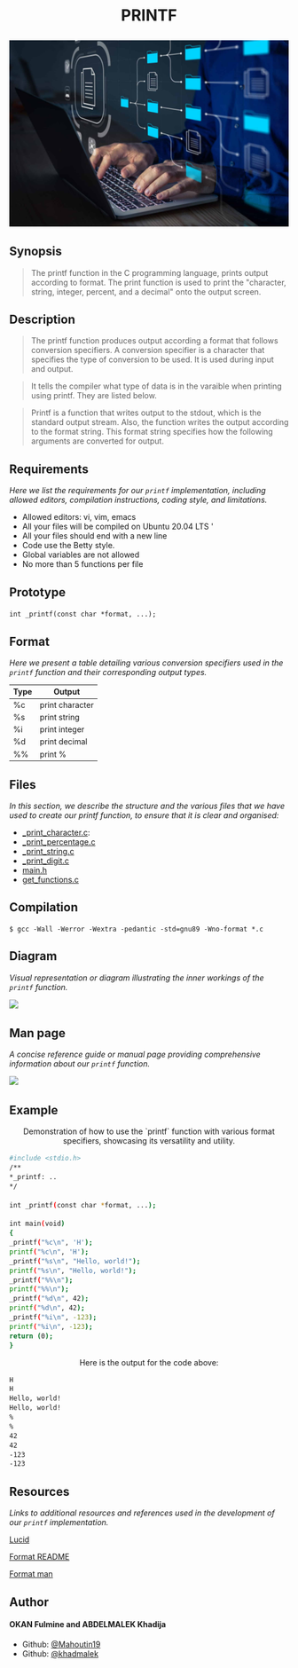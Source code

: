 # <p align="center">PRINTF</p>

<img src="img_printf.jpeg">





## Synopsis
>The printf function in the C programming language, prints output according to format. The print function is used to print the "character, string, integer, percent, and a decimal" onto the output screen.


## Description

> The printf function produces output according a format that follows conversion specifiers. A conversion specifier is a character that specifies the type of conversion to be used. It is used during input and output.

>It tells the compiler what type of data is in the varaible when printing using printf. They are listed below.

>Printf is a function that writes output to the stdout, which is the standard output stream. Also, the function writes the output according to the format string. This format string specifies how the following arguments are converted for output.


## Requirements

_Here we list the requirements for our `printf` implementation, including allowed editors, compilation instructions, coding style, and limitations._


- Allowed editors: vi, vim, emacs
- All your files will be compiled on Ubuntu 20.04 LTS '
- All your files should end with a new line
- Code use the Betty style.
- Global variables are not allowed
- No more than 5 functions per file


## Prototype

```int _printf(const char *format, ...);```


## Format

_Here we present a table detailing various conversion specifiers used in the `printf` function and their corresponding output types._


| Type | Output
| -------- | -------- |
| %c    | print character    |
| %s   | print string   |
| %i    | print integer    |
| %d   | print decimal   |
| %%  | print %    |



## Files

_In this section, we describe the structure and the various files that we have used to create our printf function, to ensure that it is clear and organised:_

* [_print_character.c](_print_character.c):
* [_print_percentage.c](_print_percentage.c)
* [_print_string.c](_print_string.c)
* [_print_digit.c](_print_digit.c)
* [main.h](main.h)
* [get_functions.c](get_function)


## Compilation
```
$ gcc -Wall -Werror -Wextra -pedantic -std=gnu89 -Wno-format *.c
```


## Diagram

_Visual representation or diagram illustrating the inner workings of the `printf` function._

<img src="diagramme.jpeg">

##  Man page 

_A concise reference guide or manual page providing comprehensive information about our `printf` function._


<img src="manpage.png">

## Example
  
<p align="center">Demonstration of how to use the `printf` function with various format specifiers, showcasing its versatility and utility.</p>


```bash
#include <stdio.h>
/**
*_printf: ..
*/

int _printf(const char *format, ...);

int main(void)
{
_printf("%c\n", 'H');
printf("%c\n", 'H');
_printf("%s\n", "Hello, world!");
printf("%s\n", "Hello, world!");
_printf("%%\n");
printf("%%\n");
_printf("%d\n", 42);
printf("%d\n", 42);
_printf("%i\n", -123);
printf("%i\n", -123);
return (0);
}
```
<p align="center">Here is the output for the code above:</p>

```bash
H
H
Hello, world!
Hello, world!
%
%
42
42
-123
-123
```



## Resources

_Links to additional resources and references used in the development of our `printf` implementation._


[Lucid](https://lucid.app/lucidchart/89602a7b-d7f2-4df1-9103-d0a8e84405c6/edit?beaconFlowId=CC7C5B9253D62F02&invitationId=inv_c8d67e15-f958-4b55-a580-b1a3aed8193c&page=0_0#)


[Format README](https://docs.github.com/fr/get-started/writing-on-github/getting-started-with-writing-and-formatting-on-github/basic-writing-and-formatting-syntax)
        
[Format man](https://manpages.ubuntu.com/manpages/jammy/en/man7/groff_man.7.html)

##  Author
#### OKAN Fulmine and ABDELMALEK Khadija
- Github: [@Mahoutin19](https://github.com/mahoutin19)
- Github: [@khadmalek](https://github.com/khadmalek/)
